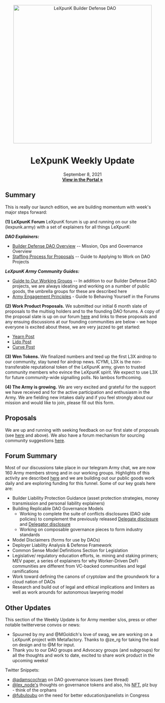 <p align="center">
  <a href="http://app.boardroom.info/">
    <img src="[(https://www.lexpunk.army/#top)]" alt="LeXpunK Builder Defense DAO" width="450" />
  </a>
  <h1 align="center"> LeXpunK Weekly Update</h1>
  <p align="center">
    September 8, 2021
  <br />
  <a href="http://app.boardroom.info/LeXpunK"><strong>View in the Portal »</strong></a>
  <br />
  </p>
</p>

## Summary

This is really our launch edition, we are building momentum with week's major steps forward:


**(1) LeXpunK Forum** LeXpunK forum is up and running on our site (lexpunk.army) with a set of explainers for all things LeXpunK:
  
 ***DAO Explainers:***
- [Builder Defense DAO Overview](https://forum.lexpunk.army/t/builder-defense-dao-overview/22) -- Mission, Ops and Governance Overview
- [Staffing Process for Proposals](https://forum.lexpunk.army/t/staffing-process-for-proposals/31) -- Guide to Applying to Work on DAO Projects
    
***LeXpunK Army Community Guides:***
- [Guide to Our Working Groups](https://forum.lexpunk.army/t/army-working-groups-overview/21) -- In addition to our Builder Defense DAO projects, we are always ideating and working on a number of public goods, the umbrella groups for these are described here 
- [Army Engagement Principles](https://forum.lexpunk.army/t/lexpunk-army-engagement-principles/32) - Guide to Behaving Yourself in the Forums
    
**(2) Work Product Proposals.** We submitted our initial 6 month slate of proposals to the multisig holders and to the founding DAO forums. A copy of the proposal slate is up on our forum [here](https://forum.lexpunk.army/t/lexpunk-initial-projects-for-feedback/39) and links to these proposals and any ensuing discussions at our founding communities are below - we hope everyone is excited about these, we are very jazzed to get started:
- [Yearn Post](https://gov.yearn.finance/t/lexpunk-initial-projects-for-feedback/11454)
- [Lido Post](https://research.lido.fi/t/fund-a-builder-first-legal-activism-dao/867/7)
- [Curve Post](https://gov.curve.fi/t/fund-a-builder-first-legal-activism-dao/2025/25)
    
**(3) Wen Tokens.** We finalized numbers and teed up the first L3X airdrop to our community, stay tuned for airdrop news. ICYMI, L3X is the non-transferable reputational token of the LeXpunK army, given to trusted community members who evince the LeXpunK spirit. We expect to use L3X for future community-wide signalling polls. No lambos forthcoming.

**(4) The Army is growing.** We are very excited and grateful for the support we have received and for the active participation and enthusiasm in the Army. We are fielding new intakes daily and if you feel strongly about our mission and would like to join, please fill out this form.



## Proposals

We are up and running with seeking feedback on our first slate of proposals (see [here](https://https://forum.lexpunk.army/t/lexpunk-initial-projects-for-feedback/39) and above). We also have a forum mechanism for sourcing community suggestions [here](https://https://forum.lexpunk.army/t/proposal-submission-process-explainer/23). 

## Forum Summary

Most of our discussions take place in our telegram Army chat, we are now 160 Army members strong and in our working groups. Highlights of this activity are described [here](https://(https://https://forum.lexpunk.army/t/army-working-groups-overview/21)) and we are building out our public goods work daily and are exploring funding for this funnel. Some of our key goals here are:
* Builder Liability Protection Guidance (asset protection strategies, money transmission and personal liability explainers)
* Building Replicable DAO Governance Models
    * Working to complete the suite of conflicts disclosures (DAO side policies) to complement the previously released [Delegate disclosure](https://github.com/LeXpunK-Army/DAO_Vote_Delegate_Disclosure) and [Delegator disclosure](https://github.com/LeXpunK-Army/Token-Delegation-And-Voting-Policy) 
    * Working on composable governance pieces to form industry standards
* Model Disclaimers (forms for use by DAOs)
* Deployer Liability Analysis & Defense Framework
* Common Sense Model Definitions Section for Legislation
* Legislative/ regulatory education efforts, ie. mining and staking primers; MEV paper, a series of explainers for why Worker-Driven DeFi communities are different from VC-backed communities and legal ramifications 
* Work toward defining the canons of cryptolaw and the groundwork for a cloud nation of DAOs
* Research and build out of legal and ethical implications and limiters as well as work arounds for autonomous lawyering model



## Other Updates

This section of the Weekly Update is for Army member s/os, press or other notable twitterverse convos or news:

- Spuurred by my and @MGoldich's love of swag, we are working on a LeXpunK project with Metafactory. Thanks to @ze_rg for taking the lead on design and to @M for input.
- Thank you to our DAO groups and Advocacy groups (and subgroups) for all the thoughts and work to date, excited to share work product in the upcoming weeks!

Twitter Snippets:
- [@adamscochran](https://https://twitter.com/adamscochran/status/1435801146115956738?s=20) on DAO governance issues (see thread)
- [@lex_node's](https://twitter.com/lex_node/status/1435538815255556097?s=21) thoughts on governance tokens and also, his [NFT](https://https://twitter.com/lex_node/status/1432401477880922115?s=20), plz buy - think of the orphans
- [@fubuloubu](https://https://twitter.com/fubuloubu/status/1435699927041122305?s=20) on the need for better education/panelists in Congress